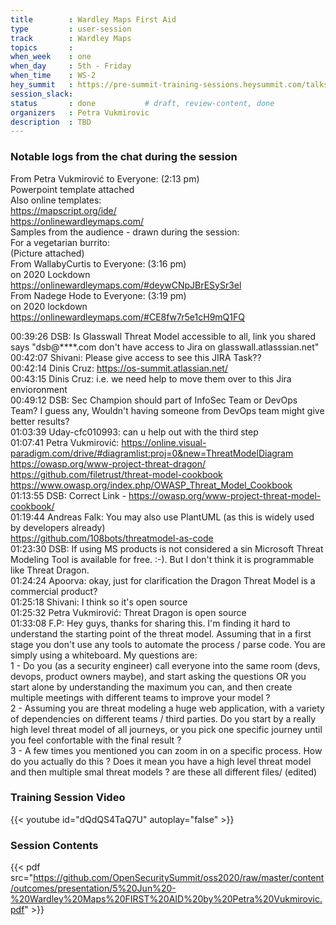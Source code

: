 ```yaml
---
title        : Wardley Maps First Aid
type         : user-session
track        : Wardley Maps
topics       : 
when_week    : one
when_day     : 5th - Friday
when_time    : WS-2
hey_summit   : https://pre-summit-training-sessions.heysummit.com/talks/introduction-to-wardley-mapping-1/
session_slack:
status       : done           # draft, review-content, done
organizers   : Petra Vukmirovic
description  : TBD
---
```


### Notable logs from the chat during the session

From Petra Vukmirović to Everyone: (2:13 pm)  \
Powerpoint template attached                  \
Also online templates:                        \
https://mapscript.org/ide/                     \
https://onlinewardleymaps.com/                  
Samples from the audience - drawn during the session:    \
For a vegetarian burrito:                           \
(Picture attached)                        \
From WallabyCurtis to Everyone: (3:16 pm)       \
on 2020 Lockdown                                 \
https://onlinewardleymaps.com/#deywCNpJBrESySr3el    \
From Nadege Hode to Everyone: (3:19 pm)            \
on 2020 lockdown                                \
https://onlinewardleymaps.com/#CE8fw7r5e1cH9mQ1FQ   

00:39:26	DSB:	Is Glasswall Threat Model accessible to all, link you shared says "dsb@****.com don't have access to Jira on  glasswall.atlasssian.net" \
00:42:07	Shivani:	Please give access to see this JIRA Task?? \
00:42:14	Dinis Cruz:	https://os-summit.atlassian.net/  \
00:43:15	Dinis Cruz:	i.e. we need help to move them over to this Jira envioronment  \
00:49:12	DSB:	Sec Champion should part of InfoSec Team or DevOps Team? I guess any, Wouldn't having someone from DevOps team might give better results?  \
01:03:39	Uday-cfc010993:	can u help out with the third step   \
01:07:41	Petra Vukmirović:	https://online.visual-paradigm.com/drive/#diagramlist:proj=0&new=ThreatModelDiagram  \
https://owasp.org/www-project-threat-dragon/  \
https://github.com/filetrust/threat-model-cookbook  \
https://www.owasp.org/index.php/OWASP_Threat_Model_Cookbook   \
01:13:55	DSB:	Correct Link - https://owasp.org/www-project-threat-model-cookbook/    \
01:19:44	Andreas Falk:	You may also use PlantUML (as this is widely used by developers already)   \
https://github.com/108bots/threatmodel-as-code    \
01:23:30	DSB:	If using MS products is not considered a sin Microsoft Threat Modeling Tool is available for free. :-). But I don't think it is programmable like Threat Dragon.   \
01:24:24	Apoorva:	okay, just for clarification the Dragon Threat Model is a commercial product?   \
01:25:18	Shivani:	I think so it's open source   \
01:25:32	Petra Vukmirović:	Threat Dragon is open source   \
01:33:08	F.P:	Hey guys, thanks for sharing this. I'm finding it hard to understand the starting point of the threat model. Assuming that in a first stage you don't use any tools to automate the process / parse code. You are simply using a whiteboard. My questions are:   \
1 - Do you (as a security engineer) call everyone into the same room (devs, devops, product owners maybe), and start asking the questions OR you start alone by understanding the maximum you can, and then create multiple meetings with different teams to improve your model ?   \
2 - Assuming you are threat modeling a huge web application, with a variety of dependencies on different teams / third parties.  Do you start by a really high level threat model of all journeys, or you pick one specific journey until you feel confortable with the final result ?   \
3 - A few times you mentioned you can zoom in on a specific process. How do you actually do this ? Does it mean you have a high level threat model and then multiple smal threat models ? are these all different files/ (edited) 

### Training Session Video

{{< youtube id="dQdQS4TaQ7U" autoplay="false" >}} 

### Session Contents

{{< pdf src="https://github.com/OpenSecuritySummit/oss2020/raw/master/content/outcomes/presentation/5%20Jun%20-%20Wardley%20Maps%20FIRST%20AID%20by%20Petra%20Vukmirovic.pdf" >}}